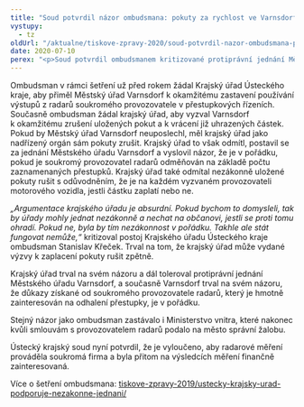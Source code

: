 ```yaml
---
title: "Soud potvrdil názor ombudsmana: pokuty za rychlost ve Varnsdorfu byly nezákonné"
vystupy:
  - tz
oldUrl: "/aktualne/tiskove-zpravy-2020/soud-potvrdil-nazor-ombudsmana-pokuty-za-rychlost-ve-varnsdorfu-byly-nezakonne"
date: 2020-07-10
perex: "<p>Soud potvrdil ombudsmanem kritizované protiprávní jednání Městského úřadu Varnsdorf. Ten ukládal pokuty za překročení rychlosti na základě nezákonných důkazů. Ombudsman už před rokem na tuto záležitost upozorňoval Krajský úřad Ústeckého kraje a žádal ho, aby zasáhl. Nezákonnost nyní napravuje soud.</p>"
---
```


<!-- imported from the old website -->

<p>Ombudsman v rámci šetření už před rokem žádal Krajský úřad Ústeckého kraje, aby přiměl Městský úřad Varnsdorf k okamžitému zastavení používání výstupů z radarů soukromého provozovatele v přestupkových řízeních. Současně ombudsman žádal krajský úřad, aby vyzval Varnsdorf k okamžitému zrušení uložených pokut a k vrácení již uhrazených částek. Pokud by Městský úřad Varnsdorf neuposlechl, měl krajský úřad jako nadřízený orgán sám pokuty zrušit. Krajský úřad to však odmítl, postavil se za jednání Městského úřadu Varnsdorf a vyslovil názor, že je v pořádku, pokud je soukromý provozovatel radarů odměňován na základě počtu zaznamenaných přestupků. Krajský úřad také odmítal nezákonně uložené pokuty rušit s odůvodněním, že je na každém vyzvaném provozovateli motorového vozidla, jestli částku zaplatí nebo ne.</p> <p><i>„Argumentace krajského úřadu je absurdní. Pokud bychom to domysleli, tak by úřady mohly jednat nezákonně a nechat na občanovi, jestli se proti tomu ohradí. Pokud ne, byla by tím nezákonnost v pořádku. Takhle ale stát fungovat nemůže,“ </i>kritizoval postoj Krajského úřadu Ústeckého kraje ombudsman Stanislav Křeček. Trval na tom, že krajský úřad může vydané výzvy k zaplacení pokuty rušit zpětně.</p> <p>Krajský úřad trval na svém názoru a dál toleroval protiprávní jednání Městského úřadu Varnsdorf, a současně Varnsdorf trval na svém názoru, že důkazy získané od soukromého provozovatele radarů, který je hmotně zainteresován na odhalení přestupky, je v pořádku. </p> <p>Stejný názor jako ombudsman zastávalo i Ministerstvo vnitra, které nakonec kvůli smlouvám s provozovatelem radarů podalo na město správní žalobu. </p> <p>Ústecký krajský soud nyní potvrdil, že je vyloučeno, aby radarové měření prováděla soukromá firma a byla přitom na výsledcích měření finančně zainteresovaná.</p><p>Více o šetření ombudsmana: <a href="/aktualne/tiskove-zpravy-2019/ustecky-krajsky-urad-podporuje-nezakonne-jednani/">tiskove-zpravy-2019/ustecky-krajsky-urad-podporuje-nezakonne-jednani/</a></p>
